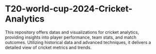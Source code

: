 # T20-world-cup-2024-Cricket-Analytics
This repository offers datas and visualizations for cricket analytics, providing insights into player performance, team stats, and match outcomes. Utilizing historical data and advanced techniques, it delivers a detailed view of cricket metrics and trends.
